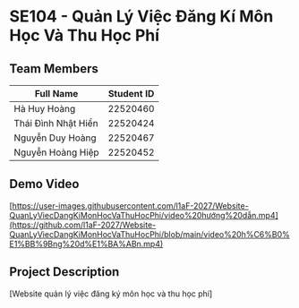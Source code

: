 # SE104 - Quản Lý Việc Đăng Kí Môn Học Và Thu Học Phí
## Team Members
| Full Name | Student ID |
|-----------|------------|
| Hà Huy Hoàng | 22520460 |
| Thái Đình Nhật Hiển | 22520424 |
| Nguyễn Duy Hoàng | 22520467 |
| Nguyễn Hoàng Hiệp | 22520452 |
## Demo Video
[https://user-images.githubusercontent.com/l1aF-2027/Website-QuanLyViecDangKiMonHocVaThuHocPhi/video%20hướng%20dẫn.mp4](https://github.com/l1aF-2027/Website-QuanLyViecDangKiMonHocVaThuHocPhi/blob/main/video%20h%C6%B0%E1%BB%9Bng%20d%E1%BA%ABn.mp4)
## Project Description
[Website quản lý việc đăng ký môn học và thu học phí]
